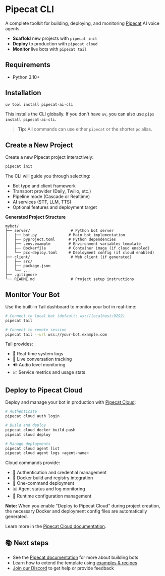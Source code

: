 # Pipecat CLI

A complete toolkit for building, deploying, and monitoring [Pipecat](https://github.com/pipecat-ai/pipecat) AI voice agents.

- **Scaffold** new projects with `pipecat init`
- **Deploy** to production with `pipecat cloud`
- **Monitor** live bots with `pipecat tail`

## Requirements

- Python 3.10+

## Installation

```bash
uv tool install pipecat-ai-cli
```

This installs the CLI globally. If you don't have `uv`, you can also use `pipx install pipecat-ai-cli`.

> **Tip:** All commands can use either `pipecat` or the shorter `pc` alias.

## Create a New Project

Create a new Pipecat project interactively:

```bash
pipecat init
```

The CLI will guide you through selecting:

- Bot type and client framework
- Transport provider (Daily, Twilio, etc.)
- Pipeline mode (Cascade or Realtime)
- AI services (STT, LLM, TTS)
- Optional features and deployment target

**Generated Project Structure**

```
mybot/
├── server/                  # Python bot server
│   ├── bot.py              # Main bot implementation
│   ├── pyproject.toml      # Python dependencies
│   ├── .env.example        # Environment variables template
│   ├── Dockerfile          # Container image (if cloud enabled)
│   └── pcc-deploy.toml     # Deployment config (if cloud enabled)
├── client/                  # Web client (if generated)
│   ├── src/
│   ├── package.json
│   └── ...
├── .gitignore
└── README.md                # Project setup instructions
```

## Monitor Your Bot

Use the built-in Tail dashboard to monitor your bot in real-time:

```bash
# Connect to local bot (default: ws://localhost:9292)
pipecat tail

# Connect to remote session
pipecat tail --url wss://your-bot.example.com
```

Tail provides:

- 📜 Real-time system logs
- 💬 Live conversation tracking
- 🔊 Audio level monitoring
- 📈 Service metrics and usage stats

## Deploy to Pipecat Cloud

Deploy and manage your bot in production with [Pipecat Cloud](https://www.daily.co/products/pipecat-cloud/):

```bash
# Authenticate
pipecat cloud auth login

# Build and deploy
pipecat cloud docker build-push
pipecat cloud deploy

# Manage deployments
pipecat cloud agent list
pipecat cloud agent logs <agent-name>
```

Cloud commands provide:

- 🔐 Authentication and credential management
- 🐳 Docker build and registry integration
- 🚀 One-command deployment
- 📊 Agent status and log monitoring
- 🔧 Runtime configuration management

**Note:** When you enable "Deploy to Pipecat Cloud" during project creation, the necessary Docker and deployment config files are automatically generated.

Learn more in the [Pipecat Cloud documentation](https://docs.pipecat.ai/deployment/pipecat-cloud/introduction).

## 📚 Next steps

- See the [Pipecat documentation](https://docs.pipecat.ai) for more about building bots
- Learn how to extend the template using [examples & recipes](https://docs.pipecat.ai/examples)
- [Join our Discord](https://discord.gg/pipecat) to get help or provide feedback
